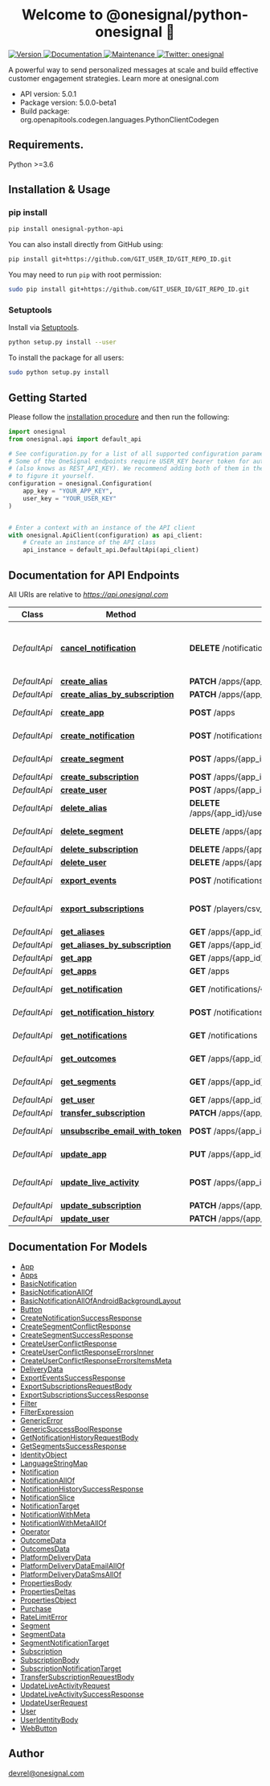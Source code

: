 <h1 align="center">Welcome to @onesignal/python-onesignal 👋</h1>
<p>
  <a href="https://pypi.org/project/onesignal-python-api/" target="_blank">
    <img alt="Version" src="https://img.shields.io/pypi/v/onesignal-python-api">
  </a>
  <a href="https://github.com/OneSignal/python-onesignal#readme" target="_blank">
    <img alt="Documentation" src="https://img.shields.io/badge/documentation-yes-brightgreen.svg" />
  </a>
  <a href="https://github.com/OneSignal/python-onesignal/graphs/commit-activity" target="_blank">
    <img alt="Maintenance" src="https://img.shields.io/badge/Maintained%3F-yes-green.svg" />
  </a>
  <a href="https://twitter.com/onesignal" target="_blank">
    <img alt="Twitter: onesignal" src="https://img.shields.io/twitter/follow/onesignal.svg?style=social" />
  </a>
</p>

A powerful way to send personalized messages at scale and build effective customer engagement strategies. Learn more at onesignal.com

- API version: 5.0.1
- Package version: 5.0.0-beta1
- Build package: org.openapitools.codegen.languages.PythonClientCodegen

## Requirements.

Python >=3.6

## Installation & Usage
### pip install
```sh
pip install onesignal-python-api
```

You can also install directly from GitHub using:

```sh
pip install git+https://github.com/GIT_USER_ID/GIT_REPO_ID.git
```

You may need to run `pip` with root permission:
```sh
sudo pip install git+https://github.com/GIT_USER_ID/GIT_REPO_ID.git
```
### Setuptools

Install via [Setuptools](http://pypi.python.org/pypi/setuptools).

```sh
python setup.py install --user
```

To install the package for all users:
```sh
sudo python setup.py install
```

## Getting Started

Please follow the [installation procedure](#installation--usage) and then run the following:

```python
import onesignal
from onesignal.api import default_api

# See configuration.py for a list of all supported configuration parameters.
# Some of the OneSignal endpoints require USER_KEY bearer token for authorization as long as others require APP_KEY
# (also knows as REST_API_KEY). We recommend adding both of them in the configuration page so that you will not need
# to figure it yourself.
configuration = onesignal.Configuration(
    app_key = "YOUR_APP_KEY",
    user_key = "YOUR_USER_KEY"
)


# Enter a context with an instance of the API client
with onesignal.ApiClient(configuration) as api_client:
    # Create an instance of the API class
    api_instance = default_api.DefaultApi(api_client)
```

## Documentation for API Endpoints

All URIs are relative to *https://api.onesignal.com*

Class | Method | HTTP request | Description
------------ | ------------- | ------------- | -------------
*DefaultApi* | [**cancel_notification**](docs/DefaultApi.md#cancel_notification) | **DELETE** /notifications/{notification_id} | Stop a scheduled or currently outgoing notification
*DefaultApi* | [**create_alias**](docs/DefaultApi.md#create_alias) | **PATCH** /apps/{app_id}/users/by/{alias_label}/{alias_id}/identity | 
*DefaultApi* | [**create_alias_by_subscription**](docs/DefaultApi.md#create_alias_by_subscription) | **PATCH** /apps/{app_id}/subscriptions/{subscription_id}/user/identity | 
*DefaultApi* | [**create_app**](docs/DefaultApi.md#create_app) | **POST** /apps | Create an app
*DefaultApi* | [**create_notification**](docs/DefaultApi.md#create_notification) | **POST** /notifications | Create notification
*DefaultApi* | [**create_segment**](docs/DefaultApi.md#create_segment) | **POST** /apps/{app_id}/segments | Create Segment
*DefaultApi* | [**create_subscription**](docs/DefaultApi.md#create_subscription) | **POST** /apps/{app_id}/users/by/{alias_label}/{alias_id}/subscriptions | 
*DefaultApi* | [**create_user**](docs/DefaultApi.md#create_user) | **POST** /apps/{app_id}/users | 
*DefaultApi* | [**delete_alias**](docs/DefaultApi.md#delete_alias) | **DELETE** /apps/{app_id}/users/by/{alias_label}/{alias_id}/identity/{alias_label_to_delete} | 
*DefaultApi* | [**delete_segment**](docs/DefaultApi.md#delete_segment) | **DELETE** /apps/{app_id}/segments/{segment_id} | Delete Segment
*DefaultApi* | [**delete_subscription**](docs/DefaultApi.md#delete_subscription) | **DELETE** /apps/{app_id}/subscriptions/{subscription_id} | 
*DefaultApi* | [**delete_user**](docs/DefaultApi.md#delete_user) | **DELETE** /apps/{app_id}/users/by/{alias_label}/{alias_id} | 
*DefaultApi* | [**export_events**](docs/DefaultApi.md#export_events) | **POST** /notifications/{notification_id}/export_events?app_id&#x3D;{app_id} | Export CSV of Events
*DefaultApi* | [**export_subscriptions**](docs/DefaultApi.md#export_subscriptions) | **POST** /players/csv_export?app_id&#x3D;{app_id} | Export CSV of Subscriptions
*DefaultApi* | [**get_aliases**](docs/DefaultApi.md#get_aliases) | **GET** /apps/{app_id}/users/by/{alias_label}/{alias_id}/identity | 
*DefaultApi* | [**get_aliases_by_subscription**](docs/DefaultApi.md#get_aliases_by_subscription) | **GET** /apps/{app_id}/subscriptions/{subscription_id}/user/identity | 
*DefaultApi* | [**get_app**](docs/DefaultApi.md#get_app) | **GET** /apps/{app_id} | View an app
*DefaultApi* | [**get_apps**](docs/DefaultApi.md#get_apps) | **GET** /apps | View apps
*DefaultApi* | [**get_notification**](docs/DefaultApi.md#get_notification) | **GET** /notifications/{notification_id} | View notification
*DefaultApi* | [**get_notification_history**](docs/DefaultApi.md#get_notification_history) | **POST** /notifications/{notification_id}/history | Notification History
*DefaultApi* | [**get_notifications**](docs/DefaultApi.md#get_notifications) | **GET** /notifications | View notifications
*DefaultApi* | [**get_outcomes**](docs/DefaultApi.md#get_outcomes) | **GET** /apps/{app_id}/outcomes | View Outcomes
*DefaultApi* | [**get_segments**](docs/DefaultApi.md#get_segments) | **GET** /apps/{app_id}/segments | Get Segments
*DefaultApi* | [**get_user**](docs/DefaultApi.md#get_user) | **GET** /apps/{app_id}/users/by/{alias_label}/{alias_id} | 
*DefaultApi* | [**transfer_subscription**](docs/DefaultApi.md#transfer_subscription) | **PATCH** /apps/{app_id}/subscriptions/{subscription_id}/owner | 
*DefaultApi* | [**unsubscribe_email_with_token**](docs/DefaultApi.md#unsubscribe_email_with_token) | **POST** /apps/{app_id}/notifications/{notification_id}/unsubscribe | Unsubscribe with token
*DefaultApi* | [**update_app**](docs/DefaultApi.md#update_app) | **PUT** /apps/{app_id} | Update an app
*DefaultApi* | [**update_live_activity**](docs/DefaultApi.md#update_live_activity) | **POST** /apps/{app_id}/live_activities/{activity_id}/notifications | Update a Live Activity via Push
*DefaultApi* | [**update_subscription**](docs/DefaultApi.md#update_subscription) | **PATCH** /apps/{app_id}/subscriptions/{subscription_id} | 
*DefaultApi* | [**update_user**](docs/DefaultApi.md#update_user) | **PATCH** /apps/{app_id}/users/by/{alias_label}/{alias_id} | 


## Documentation For Models

 - [App](docs/App.md)
 - [Apps](docs/Apps.md)
 - [BasicNotification](docs/BasicNotification.md)
 - [BasicNotificationAllOf](docs/BasicNotificationAllOf.md)
 - [BasicNotificationAllOfAndroidBackgroundLayout](docs/BasicNotificationAllOfAndroidBackgroundLayout.md)
 - [Button](docs/Button.md)
 - [CreateNotificationSuccessResponse](docs/CreateNotificationSuccessResponse.md)
 - [CreateSegmentConflictResponse](docs/CreateSegmentConflictResponse.md)
 - [CreateSegmentSuccessResponse](docs/CreateSegmentSuccessResponse.md)
 - [CreateUserConflictResponse](docs/CreateUserConflictResponse.md)
 - [CreateUserConflictResponseErrorsInner](docs/CreateUserConflictResponseErrorsInner.md)
 - [CreateUserConflictResponseErrorsItemsMeta](docs/CreateUserConflictResponseErrorsItemsMeta.md)
 - [DeliveryData](docs/DeliveryData.md)
 - [ExportEventsSuccessResponse](docs/ExportEventsSuccessResponse.md)
 - [ExportSubscriptionsRequestBody](docs/ExportSubscriptionsRequestBody.md)
 - [ExportSubscriptionsSuccessResponse](docs/ExportSubscriptionsSuccessResponse.md)
 - [Filter](docs/Filter.md)
 - [FilterExpression](docs/FilterExpression.md)
 - [GenericError](docs/GenericError.md)
 - [GenericSuccessBoolResponse](docs/GenericSuccessBoolResponse.md)
 - [GetNotificationHistoryRequestBody](docs/GetNotificationHistoryRequestBody.md)
 - [GetSegmentsSuccessResponse](docs/GetSegmentsSuccessResponse.md)
 - [IdentityObject](docs/IdentityObject.md)
 - [LanguageStringMap](docs/LanguageStringMap.md)
 - [Notification](docs/Notification.md)
 - [NotificationAllOf](docs/NotificationAllOf.md)
 - [NotificationHistorySuccessResponse](docs/NotificationHistorySuccessResponse.md)
 - [NotificationSlice](docs/NotificationSlice.md)
 - [NotificationTarget](docs/NotificationTarget.md)
 - [NotificationWithMeta](docs/NotificationWithMeta.md)
 - [NotificationWithMetaAllOf](docs/NotificationWithMetaAllOf.md)
 - [Operator](docs/Operator.md)
 - [OutcomeData](docs/OutcomeData.md)
 - [OutcomesData](docs/OutcomesData.md)
 - [PlatformDeliveryData](docs/PlatformDeliveryData.md)
 - [PlatformDeliveryDataEmailAllOf](docs/PlatformDeliveryDataEmailAllOf.md)
 - [PlatformDeliveryDataSmsAllOf](docs/PlatformDeliveryDataSmsAllOf.md)
 - [PropertiesBody](docs/PropertiesBody.md)
 - [PropertiesDeltas](docs/PropertiesDeltas.md)
 - [PropertiesObject](docs/PropertiesObject.md)
 - [Purchase](docs/Purchase.md)
 - [RateLimitError](docs/RateLimitError.md)
 - [Segment](docs/Segment.md)
 - [SegmentData](docs/SegmentData.md)
 - [SegmentNotificationTarget](docs/SegmentNotificationTarget.md)
 - [Subscription](docs/Subscription.md)
 - [SubscriptionBody](docs/SubscriptionBody.md)
 - [SubscriptionNotificationTarget](docs/SubscriptionNotificationTarget.md)
 - [TransferSubscriptionRequestBody](docs/TransferSubscriptionRequestBody.md)
 - [UpdateLiveActivityRequest](docs/UpdateLiveActivityRequest.md)
 - [UpdateLiveActivitySuccessResponse](docs/UpdateLiveActivitySuccessResponse.md)
 - [UpdateUserRequest](docs/UpdateUserRequest.md)
 - [User](docs/User.md)
 - [UserIdentityBody](docs/UserIdentityBody.md)
 - [WebButton](docs/WebButton.md)


## Author

devrel@onesignal.com

